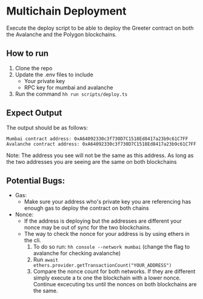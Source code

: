 # Multichain Deployment

Execute the deploy script to be able to deploy the Greeter contract on both the Avalanche and the Polygon blockchains.

## How to run

1. Clone the repo
2. Update the .env files to include
   - Your private key
   - RPC key for mumbai and avalanche
3. Run the command `hh run scripts/deploy.ts`

## Expect Output

The output should be as follows:

```
Mumbai contract address: 0xA64092330c3f730D7C1518Ed8417a23b9c61C7FF
Avalanche contract address: 0xA64092330c3f730D7C1518Ed8417a23b9c61C7FF
```

Note: The address you see will not be the same as this address. As long as the two addresses you are seeing are the same on both blockchains

## Potential Bugs:

- Gas:
  - Make sure your address who's private key you are referencing has enough gas to deploy the contract on both chains
- Nonce:
  - If the address is deploying but the addresses are different your nonce may be out of sync for the two blockchains.
  - The way to check the nonce for your address is by using ethers in the cli.
    1. To do so run: `hh console --network mumbai` (change the flag to avalanche for checking avalanche)
    2. Run `await ethers.provider.getTransactionCount("YOUR_ADDRESS")`
    3. Compare the nonce count for both networks. If they are different simply execute a tx one the blockchain with a lower nonce. Continue excecuting txs until the nonces on both blockchains are the same.
